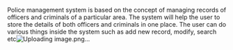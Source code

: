 Police management system is based on the concept of managing records of officers and criminals of a particular area. The system will help the user to store the details of both officers and criminals in one place. The user can do various things inside the system such as add new record, modify, search etc![Uploading image.png…]()
